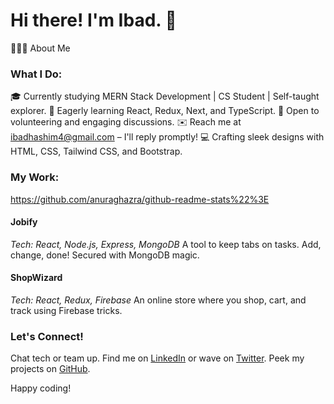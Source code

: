 # Hi there! I'm Ibad. 👋

👨🏻‍💻  About Me

### What I Do:

🎓 Currently studying MERN Stack Development | CS Student | Self-taught explorer.
🌱 Eagerly learning React, Redux, Next, and TypeScript.
💬 Open to volunteering and engaging discussions.
✉️ Reach me at ibadhashim4@gmail.com – I'll reply promptly!
💻 Crafting sleek designs with HTML, CSS, Tailwind CSS, and Bootstrap.

### My Work:
 https://github.com/anuraghazra/github-readme-stats%22%3E
#### Jobify
*Tech: React, Node.js, Express, MongoDB*
A tool to keep tabs on tasks. Add, change, done! Secured with MongoDB magic.

#### ShopWizard
*Tech: React, Redux, Firebase*
An online store where you shop, cart, and track using Firebase tricks.

### Let's Connect!

Chat tech or team up. Find me on [LinkedIn](https://www.linkedin.com/in/ibadhashim) or wave on [Twitter](https://twitter.com/ibad_dev). Peek my projects on [GitHub](https://github.com/ibadhashim).

Happy coding!

